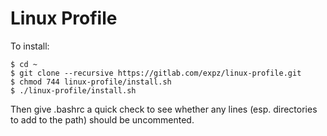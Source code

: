 # Linux Profile

To install:

```
$ cd ~
$ git clone --recursive https://gitlab.com/expz/linux-profile.git
$ chmod 744 linux-profile/install.sh
$ ./linux-profile/install.sh
```

Then give .bashrc a quick check to see whether any lines (esp. directories to add to the path) should be uncommented.

